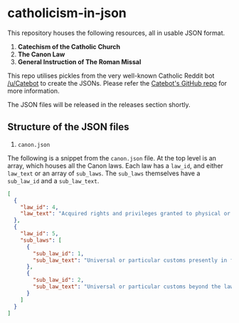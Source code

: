 # catholicism-in-json

This repository houses the following resources, all in usable JSON format.

1. __Catechism of the Catholic Church__
2. __The Canon Law__
3. __General Instruction of The Roman Missal__

This repo utilises pickles from the
very well-known Catholic Reddit bot [/u/Catebot](https://www.reddit.com/user/Catebot/) to create the JSONs. Please refer
the [Catebot's GitHub repo](https://github.com/konohitowa/catebot) for more information.

The JSON files will be released in the releases section shortly.

## Structure of the JSON files

1. `canon.json`

The following is a snippet from the `canon.json` file.
At the top level is an array, which houses all the Canon laws.
Each law has a `law_id`, and either `law_text` or an array of `sub_laws`.
The `sub_laws` themselves have a `sub_law_id` and a `sub_law_text`.

```json
[
  {
    "law_id": 4,
    "law_text": "Acquired rights and privileges granted to physical or juridic persons up to this time by the Apostolic See remain intact if they are in use and have not been revoked, unless the canons of this Code expressly revoke them.\n\n"
  },
  {
    "law_id": 5,
    "sub_laws": [
      {
        "sub_law_id": 1,
        "sub_law_text": "Universal or particular customs presently in force which are contrary to the prescripts of these canons and are reprobated by the canons of this Code are absolutely suppressed and are not permitted to revive in the future. Other contrary customs are also considered suppressed unless the Code expressly provides otherwise or unless they are centenary or immemorial customs which can be tolerated if, in the judgment of the ordinary, they cannot be removed due to the circumstances of places and persons.\n\n"
      },
      {
        "sub_law_id": 2,
        "sub_law_text": "Universal or particular customs beyond the law (*praeter ius*) which are in force until now are preserved.\n\n"
      }
    ]
  }
]
```
